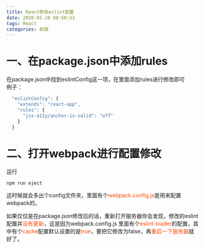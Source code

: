 ```yaml
---
title: React修改eslint配置
date: 2020-05-28 08:50:53
tags: React
categories: 前端
---
```



# 一、在package.json中添加rules
在package.json中找到eslintConfig这一项，在里面添加rules进行修改即可  
例子：
```js
  "eslintConfig": {
    "extends": "react-app",
    "rules": {
      "jsx-a11y/anchor-is-valid": "off"
    }
  }
```
<!-- more -->
# 二、打开webpack进行配置修改
运行
```
npm run eject
```
这时候就会多出个config文件夹，里面有个<font color="#f40">webpack.config.js</font>是用来配置webpack的。

如果仅仅是在package.json修改后的话，重新打开服务器你会发现，修改的eslint配置并<font color="#f40">没有更新</font>，这是因为webpack.config.js 里面有个<font color="#f40">eslint-loader</font>的配置，其中有个<font color="#f40">cache</font>配置默认设置的是<font color="#f40">true</font>，要把它修改为false，再<font color="#f40">重启一下服务器</font>就好了。